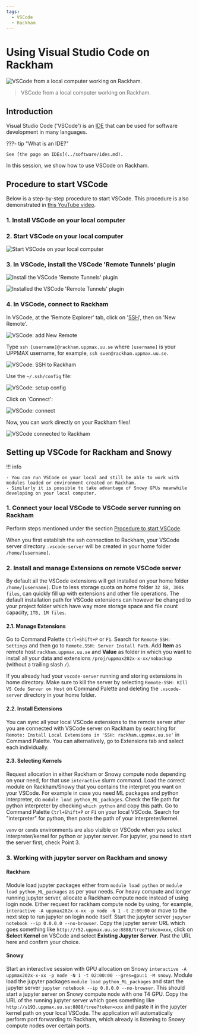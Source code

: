 ```yaml
---
tags:
  - VSCode
  - Rackham
---
```


# Using Visual Studio Code on Rackham

![VSCode from a local computer working on Rackham.](./img/vscode_connected_to_rackham.png)

> VSCode from a local computer working on Rackham.

## Introduction

Visual Studio Code ('VSCode') is an [IDE](../software/ides.md)
that can be used for software development in many languages.

???- tip "What is an IDE?"

    See [the page on IDEs](../software/ides.md).

In this session, we show how to use VSCode on Rackham.

## Procedure to start VSCode

Below is a step-by-step procedure to start VSCode.
This procedure is also demonstrated in [this YouTube video](https://youtu.be/RG2FWA8yoUs).

### 1. Install VSCode on your local computer

### 2. Start VSCode on your local computer

![Start VSCode on your local computer](./img/start_vscode_ubuntu.png)

### 3. In VSCode, install the VSCode 'Remote Tunnels' plugin

![Install the VSCode 'Remote Tunnels' plugin](./img/vscode_remote_tunnels_before_install.png)

![Installed the VSCode 'Remote Tunnels' plugin](./img/vscode_remote_tunnels_after_install.png)

### 4. In VSCode, connect to Rackham

In VSCode, at the 'Remote Explorer' tab, click on '[SSH](../software/ssh.md)',
then on 'New Remote'.

![VSCode: add New Remote](./img/vscode_add_new_remote.png)

Type `ssh [username]@rackham.uppmax.uu.se`
where `[username]` is your UPPMAX username,
for example, `ssh sven@rackham.uppmax.uu.se`.

![VSCode: SSH to Rackham](./img/vscode_ssh_to_rackham.png)

Use the `~/.ssh/config` file:

![VSCode: setup config](./img/vscode_remote_tunnels_use_ssh_config_in_home.png)

Click on 'Connect':

![VSCode: connect](./img/vscode_connect_to_rackham.png)

Now, you can work directly on your Rackham files!

![VSCode connected to Rackham](./img/vscode_connected_to_rackham.png)


## Setting up VSCode for Rackham and Snowy

!!! info

    - You can run VSCode on your local and still be able to work with modules loaded or environment created on Rackham.  
    - Similarly it is possible to take advantage of Snowy GPUs meanwhile developing on your local computer.  

### 1. Connect your local VSCode to VSCode server running on Rackham

Perform steps mentioned under the section [Procedure to start VSCode](#procedure-to-start-vscode).  

When you first establish the ssh connection to Rackham, your VSCode server directory `.vscode-server` will be created in your home folder `/home/[username]`.  

### 2. Install and manage Extensions on remote VSCode server

By default all the VSCode extensions will get installed on your home folder `/home/[username]`. Due to less storage quota on home folder `32 GB, 300k files`, can quickly fill up with extensions and other file operations. The default installation path for VSCode extensions can however be changed to your project folder which have way more storage space and file count capacity, `1TB, 1M files`.

#### 2.1. Manage Extensions

Go to Command Palette `Ctrl+Shift+P` or `F1`. Search for `Remote-SSH: Settings` and then go to `Remote.SSH: Server Install Path`. Add **Item** as remote host `rackham.uppmax.uu.se` and **Value** as folder in which you want to install all your data and extensions `/proj/uppmax202x-x-xx/nobackup` (without a trailing slash `/`).  

If you already had your `vscode-server` running and storing extensions in home directory. Make sure to kill the server by selecting `Remote-SSH: KIll VS Code Server on Host` on Command Palette and deleting the `.vscode-server` directory in your home folder.  

#### 2.2. Install Extensions

You can sync all your local VSCode extensions to the remote server after you are connected with VSCode server on Rackham by searching for `Remote: Install Local Extensions in 'SSH: rackham.uppmax.uu.se'` in Command Palette. You can alternatively, go to Extensions tab and select each individually.  

#### 2.3. Selecting Kernels

Request allocation in either Rackham or Snowy compute node depending on your need, for that use `interactive` slurm command. Load the correct module on Rackham/Snowy that you contains the interpret you want on your VSCode. For example in case you need ML packages and python interpreter, do `module load python_ML_packages`. Check the file path for python interpreter by checking `which python` and copy this path. Go to Command Palette `Ctrl+Shift+P` or `F1` on your local VSCode. Search for "interpreter" for python, then paste the path of your interpreter/kernel.  

`venv` or `conda` environments are also visible on VSCode when you select interpreter/kernel for python or jupyter server. For jupyter, you need to start the server first, check Point 3.

### 3. Working with jupyter server on Rackham and snowy

#### Rackham

Module load jupyter packages either from `module load python` or `module load python_ML_packages` as per your needs. For heavy compute and longer running jupyter server, allocate a Rackham compute node instead of using login node. Either request for rackham compute node by using, for example, `interactive -A uppmax202x-x-xx -p node -N 1 -t 2:00:00` or move to the next step to run jupyter on login node itself. Start the jupyter server `jupyter notebook --ip 0.0.0.0 --no-browser`. Copy the jupyter server URL which goes something like `http://r52.uppmax.uu.se:8888/tree?token=xxx`, click on **Select Kernel** on VSCode and select **Existing Jupyter Server**. Past the URL here and confirm your choice.  

#### Snowy

Start an interactive session with GPU allocation on Snowy `interactive -A uppmax202x-x-xx -p node -N 1 -t 02:00:00 --gres=gpu:1 -M snowy`. Module load the jupyter packages `module load python_ML_packages` and start the jupyter server `jupyter notebook --ip 0.0.0.0 --no-browser`. This should start a jupyter server on Snowy compute node with one T4 GPU. Copy the URL of the running jupyter server which goes something like `http://s193.uppmax.uu.se:8888/tree?token=xxx` and paste it in the jupyter kernel path on your local VSCode. The application will automatically perform port forwarding to Rackham, which already is listening to Snowy compute nodes over certain ports.
